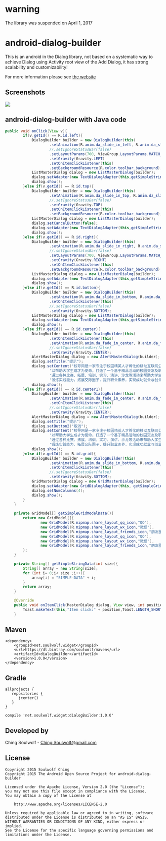 # warning
The library was suspended on April 1, 2017



# android-dialog-builder
This is an android in the Dialog library, not based on a systematic way to achieve Dialog using Activity root view of the Add Dialog, it has strong scalability and customizability!

For more information please see <a href='https://amphiaraus.org/android-dialog-builder'>the website</a>

## Screenshots

<img src='https://github.com/amphiaraus/android-dialog-builder/raw/master/Screenshots/android-dialog-builder-sample.gif'/>

## android-dialog-builder with Java code
```java
public void onClick(View v){
        if(v.getId() == R.id.left){
            DialogBuilder builder = new DialogBuilder(this)
                    .setAnimation(R.anim.da_slide_in_left, R.anim.da_slide_out_left)
                    //.setIgnoreStatusBar(false)
                    .setLayoutParams(700, ViewGroup.LayoutParams.MATCH_PARENT)
                    .setGravity(Gravity.LEFT)
                    .setOnItemClickListener(this)
                    .setBackgroundResource(R.color.toolbar_background);
            ListMasterDialog dialog = new ListMasterDialog(builder);
            dialog.setAdapter(new TextDialogAdapter(this,getSimpleStringData(8)));
            dialog.show();
        }else if(v.getId() == R.id.top){
            DialogBuilder builder = new DialogBuilder(this)
                    .setAnimation(R.anim.da_slide_in_top, R.anim.da_slide_out_top)
                    //.setIgnoreStatusBar(false)
                    .setGravity(Gravity.TOP)
                    .setOnItemClickListener(this)
                    .setBackgroundResource(R.color.toolbar_background);
            ListMasterDialog dialog = new ListMasterDialog(builder);
            dialog.setCancelButton(false);
            dialog.setAdapter(new TextDialogAdapter(this,getSimpleStringData(3)));
            dialog.show();
        }else if(v.getId() == R.id.right){
            DialogBuilder builder = new DialogBuilder(this)
                    .setAnimation(R.anim.da_slide_in_right, R.anim.da_slide_out_right)
                    //.setIgnoreStatusBar(false)
                    .setLayoutParams(700, ViewGroup.LayoutParams.MATCH_PARENT)
                    .setGravity(Gravity.RIGHT)
                    .setOnItemClickListener(this)
                    .setBackgroundResource(R.color.toolbar_background);
            ListMasterDialog dialog = new ListMasterDialog(builder);
            dialog.setAdapter(new TextDialogAdapter(this,getSimpleStringData(8)));
            dialog.show();
        }else if(v.getId() == R.id.bottom){
            DialogBuilder builder = new DialogBuilder(this)
                    .setAnimation(R.anim.da_slide_in_bottom, R.anim.da_slide_out_bottom)
                    .setOnItemClickListener(this)
                    //.setIgnoreStatusBar(false)
                    .setGravity(Gravity.BOTTOM);
            ListMasterDialog dialog = new ListMasterDialog(builder);
            dialog.setAdapter(new TextDialogAdapter(this,getSimpleStringData(4)));
            dialog.show();
        }else if(v.getId() == R.id.center){
            DialogBuilder builder = new DialogBuilder(this)
                    .setOnItemClickListener(this)
                    .setAnimation(R.anim.da_fade_in_center, R.anim.da_fade_out_center)
                    //.setIgnoreStatusBar(false)
                    .setGravity(Gravity.CENTER);
            AlertMasterDialog dialog = new AlertMasterDialog(builder);
            dialog.setTitle("提示");
            dialog.setContent("校导网是一家专注于校园精英人才孵化的移动互联网公司，\n" +
                    "以帮助大学生成才为使命，打造了一个基于精品活动的校园交友及职业素养提升平台，\n" +
                    "通过各种比赛、拓展、培训、实习、演讲、沙龙等活动来帮助大学生走出迷茫，\n" +
                    "锻炼实践能力，拓展交际圈子，提升职业素养，实现成功就业与创业。");
            dialog.show();
        }else if(v.getId() == R.id.center1){
            DialogBuilder builder = new DialogBuilder(this)
                    .setAnimation(R.anim.da_fade_in_center, R.anim.da_fade_out_center)
                    .setOnItemClickListener(this)
                    //.setIgnoreStatusBar(false)
                    .setGravity(Gravity.CENTER);
            AlertMasterDialog dialog = new AlertMasterDialog(builder);
            dialog.setTitle("提示");
            dialog.setButton2("取消");
            dialog.setContent("校导网是一家专注于校园精英人才孵化的移动互联网公司，\n" +
                    "以帮助大学生成才为使命，打造了一个基于精品活动的校园交友及职业素养提升平台，\n" +
                    "通过各种比赛、拓展、培训、实习、演讲、沙龙等活动来帮助大学生走出迷茫，\n" +
                    "锻炼实践能力，拓展交际圈子，提升职业素养，实现成功就业与创业。");
            dialog.show();
        }else if(v.getId() == R.id.grid){
            DialogBuilder builder = new DialogBuilder(this)
                    .setAnimation(R.anim.da_slide_in_bottom, R.anim.da_slide_out_bottom)
                    .setOnItemClickListener(this)
                    //.setIgnoreStatusBar(false)
                    .setGravity(Gravity.BOTTOM);
            GridMasterDialog dialog = new GridMasterDialog(builder);
            dialog.setAdapter(new GridDialogAdapter(this, getSimpleGridModelData()));
            dialog.setNumColumns(4);
            dialog.show();
        }
    }

    private GridModel[] getSimpleGridModelData(){
        return new GridModel[]{
                new GridModel(R.mipmap.share_layout_qq_icon,"QQ"),
                new GridModel(R.mipmap.share_layout_wx_icon,"微信"),
                new GridModel(R.mipmap.share_layout_friends_icon,"朋友圈"),
                new GridModel(R.mipmap.share_layout_qq_icon,"QQ"),
                new GridModel(R.mipmap.share_layout_wx_icon,"微信"),
                new GridModel(R.mipmap.share_layout_friends_icon,"朋友圈")
        };
    }

    private String[] getSimpleStringData(int size){
        String[] array = new String[size];
        for (int i= 0;i< size ;i++){
            array[i] = "SIMPLE-DATA" + i;
        }
        return array;
    }

    @Override
    public void onItemClick(MasterDialog dialog, View view, int position) {
        Toast.makeText(this,"Item click:" + position,Toast.LENGTH_SHORT).show();
    }
```

## Maven
	<dependency>
  	    <groupId>net.soulwolf.widget</groupId>
		<url>https://dl.bintray.com/soulwolf/maven</url>
  	    <artifactId>dialogBuilder</artifactId>
  	    <version>1.0.0</version>
	</dependency>
## Gradle
	allprojects {
       repositories {
          jcenter()
       }
	}
	
	compile 'net.soulwolf.widget:dialogBuilder:1.0.0'

## Developed by
 Ching Soulwolf - <a href='javascript:'>Ching.Soulwolf@gmail.com</a>


## License
	Copyright 2015 Soulwolf Ching
	Copyright 2015 The Android Open Source Project for android-dialog-builder
	
	Licensed under the Apache License, Version 2.0 (the "License");
	you may not use this file except in compliance with the License.
	You may obtain a copy of the License at

	    http://www.apache.org/licenses/LICENSE-2.0
	
	Unless required by applicable law or agreed to in writing, software
	distributed under the License is distributed on an "AS IS" BASIS,
	WITHOUT WARRANTIES OR CONDITIONS OF ANY KIND, either express or implied.
	See the License for the specific language governing permissions and
	limitations under the License.
	

